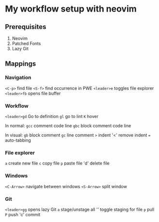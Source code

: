 # My workflow setup with neovim

## Prerequisites

1. Neovim
2. Patched Fonts
3. Lazy Git

## Mappings

### Navigation

`<C-p>` find file
`<S-f>` find occurrence in PWE
`<leader>e` toggles file explorer
`<leader>fb` opens file buffer

### Workflow

`<leader>gd` Go to definition
`gl` go to lint
`K` hover

In normal:
`gcc` comment code line
`gbc` block comment code line

In visual:
`gb` block comment
`gc` line comment
`>` indent
'<' remove indent
`=` auto-tabbing

### File explorer

`a` create new file
`c` copy file
`p` paste file
'd' delete file

### Windows

`<C-Arrow>` navigate between windows
`<S-Arrow>` split window

### Git

`<leader>gg` opens lazy Git
`a` stage/unstage all
'<SPACE>' toggle staging for file
`p` pull
`P` push
'c' commit

